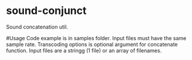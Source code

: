 # sound-conjunct
Sound concatenation util.

#Usage
Code example is in samples folder.
Input files must have the same sample rate.
Transcoding options is optional argument for concatenate function.
Input files are a stringg (1 file) or an array of filenames.